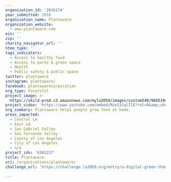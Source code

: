 ```yaml
---
organization_id: '2016174'
year_submitted: 2016
organization_name: Plantaware
organization_website:
  - www.plantaware.com
ein: ''
zip: ''
charity_navigator_url: ''
ntee_type: ''
tags_indicators:
  - Access to healthy food
  - Access to parks & green space
  - Health
  - Public safety & public space
twitter: plantaware
instagram: plantaware/
facebook: plantawarecorporation
org_type: Forprofit
project_image: >-
  https://skild-prod.s3.amazonaws.com/myla2050/images/custom540/9685194155741-team91.png
project_video: 'https://www.youtube.com/embed/Mze22CqlIlE?rel=0&amp;showinfo=0'
org_summary: Plantaware helps people grow food at home.
areas_impacted:
  - Central LA
  - East LA
  - San Gabriel Valley
  - San Fernando Valley
  - County of Los Angeles
  - City of Los Angeles
  - n/a
project_ids: '6102217'
title: Plantaware
uri: /organizations/plantaware/
challenge_url: 'https://challenge.la2050.org/entry/a-digital-green-thumb-for-the-urban-scape'

---
```

